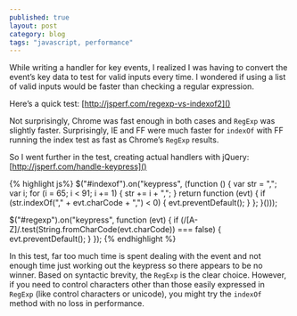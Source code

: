 ```yaml
---
published: true
layout: post
category: blog
tags: "javascript, performance"
---
```


While writing a handler for key events, I realized I was having to convert the event’s key data to test for valid inputs every time. I wondered if using a list of valid inputs would be faster than checking a regular expression.

Here’s a quick test:
[http://jsperf.com/regexp-vs-indexof2]()

Not surprisingly, Chrome was fast enough in both cases and `RegExp` was slightly faster. Surprisingly, IE and FF were much faster for `indexOf` with FF running the index test as fast as Chrome’s `RegExp` results.

So I went further in the test, creating actual handlers with jQuery:
[http://jsperf.com/handle-keypress]()

{% highlight js%}
$("#indexof").on("keypress", (function () {
    var str = ",";
    var i;
    for (i = 65; i &lt; 91; i += 1) {
        str += i + ",";
    }
    return function (evt) {
        if (str.indexOf("," + evt.charCode + ",") &lt; 0) {
            evt.preventDefault();
        }
    };
}()));
 
$("#regexp").on("keypress", function (evt) {
    if (/[A-Z]/.test(String.fromCharCode(evt.charCode)) === false) {
        evt.preventDefault();
    }
});
{% endhighlight %}

In this test, far too much time is spent dealing with the event and not enough time just working out the keypress so there appears to be no winner. Based on syntactic brevity, the `RegExp` is the clear choice. However, if you need to control characters other than those easily expressed in `RegExp` (like control characters or unicode), you might try the `indexOf` method with no loss in performance.